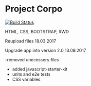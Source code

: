 # Project Corpo

[![Build Status](https://travis-ci.org/KrzysztofLen/projectcorpo.svg?branch=master)](https://travis-ci.org/KrzysztofLen/projectcorpo)

HTML, CSS, BOOTSTRAP, RWD

Reupload files 18.03.2017


Upgrade app into version 2.0
13.09.2017

-removed unecessery files
- added javascript-starter-kit
- units and e2e tests
- CSS variables

